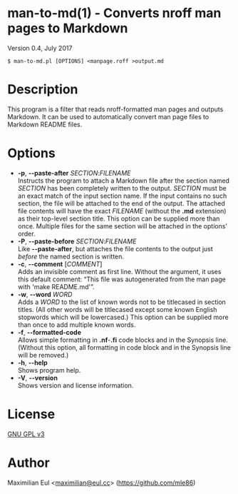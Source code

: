 [//]: # (This file was autogenerated from the man page with 'make README.md')

# man-to-md(1) - Converts nroff man pages to Markdown

Version 0.4, July 2017

```
$ man-to-md.pl [OPTIONS] <manpage.roff >output.md
```

# Description

This program is a filter
that reads nroff-formatted man pages
and outputs Markdown.
It can be used to automatically convert
man page files
to Markdown README files.

# Options


* **-p**, **--paste-after** *SECTION*:*FILENAME*  
  Instructs the program to attach a Markdown file
  after the section named *SECTION*
  has been completely written to the output.
  *SECTION* must be an exact match of the input section name.
  If the input contains no such section,
  the file will be attached to the end of the output.
  The attached file contents will have the exact *FILENAME* (without the **.md** extension)
  as their top-level section title.
    This option can be supplied more than once.
  Multiple files for the same section will be attached in the options' order.
* **-P**, **--paste-before** *SECTION*:*FILENAME*  
  Like **--paste-after**,
  but attaches the file contents
  to the output
  just *before* the named section is written.
* **-c**, **--comment** [*COMMENT*]  
  Adds an invisible comment as first line.
  Without the argument, it uses this default comment:
    “This file was autogenerated from the man page with 'make README.md'”.
* **-w**, **--word** *WORD*  
  Adds a *WORD* to the list of known words
  not to be titlecased in section titles.
  (All other words will be titlecased
  except some known English stopwords which will be lowercased.)
    This option can be supplied more than once
  to add multiple known words.
* **-f**, **--formatted-code**  
  Allows simple formatting in **.nf**-**.fi** code blocks
  and in the Synopsis line.
  (Without this option,
  all formatting in code block and in the Synopsis line
  will be removed.)
* **-h**, **--help**  
  Shows program help.
* **-V**, **--version**  
  Shows version and license information.

# License

[GNU GPL v3](http://gnu.org/licenses/gpl.html)

# Author

Maximilian Eul
&lt;[maximilian@eul.cc](mailto:maximilian@eul.cc)>
(https://github.com/mle86)
